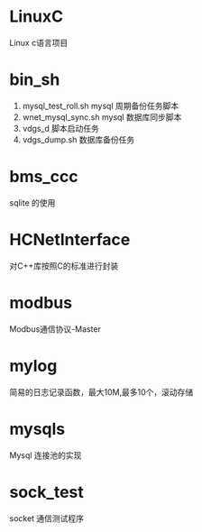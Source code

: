 # LinuxC
Linux c语言项目
# bin_sh
1. mysql_test_roll.sh mysql 周期备份任务脚本
2. wnet_mysql_sync.sh mysql 数据库同步脚本
3. vdgs_d 脚本启动任务
4. vdgs_dump.sh 数据库备份任务
# bms_ccc
sqlite 的使用
# HCNetInterface
对C++库按照C的标准进行封装
# modbus
Modbus通信协议-Master
# mylog
简易的日志记录函数，最大10M,最多10个，滚动存储
# mysqls
Mysql 连接池的实现
# sock_test
socket 通信测试程序

